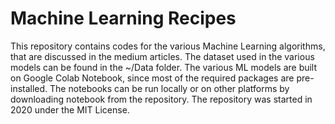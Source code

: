 # Machine Learning Recipes
This repository contains codes for the various Machine Learning algorithms, that are discussed in the medium articles. The dataset used in the various models can be found in the ~/Data folder. The various ML models are built on Google Colab Notebook, since most of the required packages are pre-installed. The notebooks can be run locally or on other platforms by downloading notebook from the repository. The repository was started in 2020 under the MIT License.
